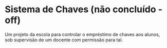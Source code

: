 # Sistema de Chaves (não concluído - off)

Um projeto da escola para controlar o empréstimo de chaves aos alunos, sob supervisão de um docente com permissão para tal.
